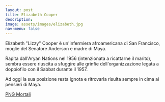 ```yaml
---
layout: post
title: Elizabeth Cooper
description:
image: assets/images/elizabeth.jpg
nav-menu: false
---
```


Elizabeth "Lizzy" Cooper è un'infermiera afroamericana di San Francisco, moglie del Senatore Anderson e madre di Maya.

Rapita dall'Aryan Nations nel 1956 (intenzionata a ricattarne il marito), sembra essere riuscita a sfuggire alle grinfie dell'organizzazione legata a doppiofilo con il Sabbat durante il 1957.

Ad oggi la sua posizione resta ignota e ritrovarla risulta sempre in cima ai pensieri di Maya.

<a href="http://xabacadabra.com/cursed-legacy/png-mortali.html" class="button back">PNG Mortali</a> 